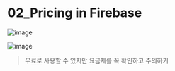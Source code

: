 # 02_Pricing in Firebase

![image](https://user-images.githubusercontent.com/99783474/212054648-ca1a3889-476e-4461-a3a4-1106f9d0f8a4.png)

![image](https://user-images.githubusercontent.com/99783474/212054666-58c0c671-5bed-42ef-982e-70e7af3f20de.png)


> 무료로 사용할 수 있지만 요금제를 꼭 확인하고 주의하기 



